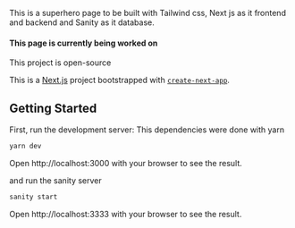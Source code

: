 This is a superhero page to be built with Tailwind css, Next js as it frontend and backend and Sanity as it database.

#### This page is currently being worked on

This project is open-source

This is a [Next.js](https://nextjs.org/) project bootstrapped with [`create-next-app`](https://github.com/vercel/next.js/tree/canary/packages/create-next-app).

## Getting Started

First, run the development server:
This dependencies were done with yarn

```bash
yarn dev
```

Open http://localhost:3000 with your browser to see the result.

and run the sanity server

```bash
sanity start
```

Open http://localhost:3333 with your browser to see the result.